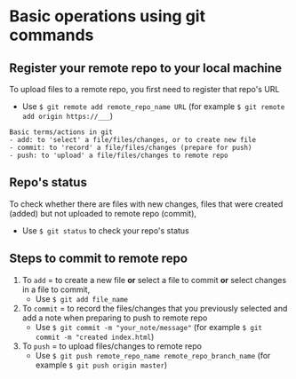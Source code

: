 # Basic operations using git commands

## Register your remote repo to your local machine

To upload files to a remote repo, you first need to register that repo's URL
- Use ```$ git remote add remote_repo_name URL``` (for example ```$ git remote add origin https://___```)

```
Basic terms/actions in git
- add: to 'select' a file/files/changes, or to create new file
- commit: to 'record' a file/files/changes (prepare for push)
- push: to 'upload' a file/files/changes to remote repo
```

## Repo's status

To check whether there are files with new changes, files that were created (added) but not uploaded to remote repo (commit), 
- Use ```$ git status``` to check your repo's status

## Steps to commit to remote repo

1. To ```add``` = to create a new file **or** select a file to commit **or** select changes in a file to commit,
   -  Use ```$ git add file_name```
2. To ```commit``` = to record the files/changes that you previously selected and add a note when preparing to push to remote repo
   - Use ```$ git commit -m "your_note/message"``` (for example ```$ git commit -m "created index.html```)
3. To ```push``` = to upload files/changes to remote repo
   - Use ```$ git push remote_repo_name remote_repo_branch_name``` (for example ```$ git push origin master```)
